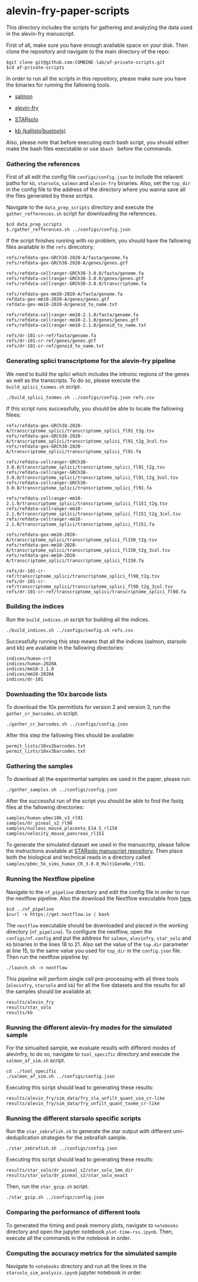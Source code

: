 # alevin-fry-paper-scripts

This directory includes the scripts for gathering and analyzing the data used in the alevin-fry manuscript.


First of all, make sure you have enough available space on your disk. Then clone the repository and navigate to the main directory of the repo:
```
$git clone git@github.com:COMBINE-lab/af-private-scripts.git
$cd af-private-scripts
```

In order to run all the scripts in this repository, please make sure you have the binaries for running the fallowing tools.

* [salmon](https://github.com/COMBINE-lab/salmon)

* [alevin-fry](https://github.com/COMBINE-lab/alevin-fry)

* [STARsolo](https://github.com/alexdobin/STAR)

* [kb (kallisto|bustools)](https://github.com/pachterlab/kb_python)

Also, please note that before executing each bash script, you should either make the bash files executable or use `$bash ` before the commands.

### Gathering the references
First of all edit the config file `configs/config.json` to include the relavent paths for `kb`, `starsolo`, `salmon` and `alevin-fry` binaries. Also, set the `top_dir` in the config file to the address of the directory where you wanna save all the files generated by these scritps.

Navigate to the `data_prep_scripts` directory and execute the `gather_refferences.sh` script for downloading the references.
```
$cd data_prep_scripts
$./gather_refferences.sh ../configs/config.json
```

If the script finishes running with no problem, you should have the fallowing files available in the `refs` direcotory:
```
refs/refdata-gex-GRCh38-2020-A/fasta/genome.fa
refs/refdata-gex-GRCh38-2020-A/genes/genes.gtf

refs/refdata-cellranger-GRCh38-3.0.0/fasta/genome.fa
refs/refdata-cellranger-GRCh38-3.0.0/genes/genes.gtf
refs/refdata-cellranger-GRCh38-3.0.0/transcriptome.fa

refs/refdata-gex-mm10-2020-A/fasta/genome.fa
refdata-gex-mm10-2020-A/genes/genes.gtf
refdata-gex-mm10-2020-A/geneid_to_name.txt

refs/refdata-cellranger-mm10-2.1.0/fasta/genome.fa
refs/refdata-cellranger-mm10-2.1.0/genes/genes.gtf
refs/refdata-cellranger-mm10-2.1.0/geneid_to_name.txt

refs/dr-101-cr-ref/fasta/genome.fa
refs/dr-101-cr-ref/genes/genes.gtf
refs/dr-101-cr-ref/geneid_to_name.txt
```

### Generating splici transcriptome for the alevin-fry pipeline
We need to build the splici which includes the intronic regions of the genes as well as the transcripts. To do so, please execute the `build_splici_txomes.sh` script.
```
./build_splici_txomes.sh ../configs/config.json refs.csv
```

If this script runs successfully, you should be able to locate the fallowing filees:
```
refs/refdata-gex-GRCh38-2020-A/transcriptome_splici/transcriptome_splici_fl91_t2g.tsv
refs/refdata-gex-GRCh38-2020-A/transcriptome_splici/transcriptome_splici_fl91_t2g_3col.tsv
refs/refdata-gex-GRCh38-2020-A/transcriptome_splici/transcriptome_splici_fl91.fa

refs/refdata-cellranger-GRCh38-3.0.0/transcriptome_splici/transcriptome_splici_fl91_t2g.tsv
refs/refdata-cellranger-GRCh38-3.0.0/transcriptome_splici/transcriptome_splici_fl91_t2g_3col.tsv
refs/refdata-cellranger-GRCh38-3.0.0/transcriptome_splici/transcriptome_splici_fl91.fa

refs/refdata-cellranger-mm10-2.1.0/transcriptome_splici/transcriptome_splici_fl151_t2g.tsv
refs/refdata-cellranger-mm10-2.1.0/transcriptome_splici/transcriptome_splici_fl151_t2g_3col.tsv
refs/refdata-cellranger-mm10-2.1.0/transcriptome_splici/transcriptome_splici_fl151.fa

refs/refdata-gex-mm10-2020-A/transcriptome_splici/transcriptome_splici_fl150_t2g.tsv
refs/refdata-gex-mm10-2020-A/transcriptome_splici/transcriptome_splici_fl150_t2g_3col.tsv
refs/refdata-gex-mm10-2020-A/transcriptome_splici/transcriptome_splici_fl150.fa

refs/dr-101-cr-ref/transcriptome_splici/transcriptome_splici_fl98_t2g.tsv
refs/dr-101-cr-ref/transcriptome_splici/transcriptome_splici_fl98_t2g_3col.tsv
refs/dr-101-cr-ref/transcriptome_splici/transcriptome_splici_fl98.fa
```

### Building the indices
Run the `build_indices.sh` script for building all the indices.
```
./build_indices.sh ../configs/config.sh refs.csv
```

Successfully running this step means that all the indices (salmon, starsolo and kb) are available in the fallowing directories:
```
indices/human-cr3
indices/human-2020A
indices/mm10-2.1.0
indices/mm10-2020A
indices/dr-101
```

### Downloading the 10x barcode lists
To download the 10x permitlists for version 2 and version 3, run the `gather_cr_barcodes.sh` script.
```
./gather_cr_barcodes.sh ../configs/config.json
```

After this step the fallowing files should be available:
```
permit_lists/10xv2barcodes.txt
permit_lists/10xv3barcodes.txt
```

### Gathering the samples
To download all the experimental samples we used in the paper, please run:
```
./gather_samples.sh ../configs/config.json
```

After the successful run of the script you should be able to find the fastq files at the fallowing directories:
```
samples/human-pbmc10k_v3_rl91
samples/dr_pineal_s2_rl98
samples/nucleus_mouse_placenta_E14.5_rl150
samples/velocity_mouse_pancreas_rl151
```

To generate the simulated dataset we used in the manuscritp, please fallow the instructions available at [STARsolo manuscript repository](https://github.com/dobinlab/STARsoloManuscript). Then place both the biological and technical reads in a directory called `samples/pbmc_5k_sims_human_CR_3.0.0_MultiGeneNo_rl91`.

### Running the Nextflow pipeline
Navigate to the `nf_pipeline` directory and edit the config file in order to run the nextflow pipeline. Also the download the Nextflow executable from [here](https://www.nextflow.io/).
```
$cd ../nf_pipeline
$curl -s https://get.nextflow.io | bash
```

The `nextflow` executable should be downloaded and placed in the working directory (`nf_pipeline`). To configure the nextflow, open the `configs/nf.config` and put the address for `salmon`, `alevinfry`, `star_solo` and `kb` binaries in the lines 18 to 21. Also set the value of the `top.dir` parameter at line 15, to the same value you used for `top_dir` in the `config.json` file. Then run the nextflow pipeline by:
```
./launch.sh -n nextflow
```

This pipeline will perform single cell pre-processing with all three tools (`alevinfry`, `starsolo` and `kb`) for all the five datasets and the results for all the samples should be available at:
```
results/alevin_fry
results/star_solo
results/kb
```

### Running the different alevin-fry modes for the simulated sample
For the simualted sample, we evaluate results with different modes of alevinfry, to do so, navigate to `tool_specific` directory and execute the `salmon_af_sim.sh` script.
```
cd ../tool_specific
./salmon_af_sim.sh ../configs/config.json
```

Executing this script should lead to generating these results:
```
results/alevin_fry/sim_data/fry_sla_unfilt_quant_usa_cr-like
results/alevin_fry/sim_data/fry_unfilt_quant_txome_cr-like
```

### Running the different starsolo specific scripts
Run the `star_zebrafish.sh` to generate the star output with different umi-deduplication strategies for the zebrafish sample.
```
./star_zebrafish.sh ../configs/config.json
```

Executing this script should lead to generating these results:
```
results/star_solo/dr_pineal_s2/star_solo_1mm_dir
results/star_solo/dr_pineal_s2/star_solo_exact
```

Then, run the `star_gzip.sh` script.
```
./star_gzip.sh ../configs/config.json
```

### Comparing the performance of different tools
To generated the timing and peak memory plots, navigate to `notebooks` directory and open the jupyter notebook `plot-time-rss.ipynb`. Then, execute all the commands in the notebook in order.

### Computing the accuracy metrics for the simulated sample
Navigate to `notebooks` directory and run all the lines in the `starsolo_sim_analysis.ipynb` jupyter notebook in order.
